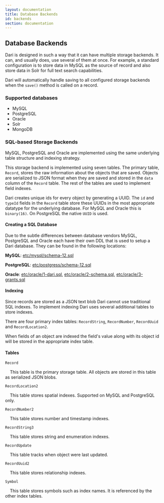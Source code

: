 ```yaml
---
layout: documentation
title: Database Backends
id: backends
section: documentation
---
```


## Database Backends

Dari is designed in such a way that it can have multiple storage
backends. It can, and usually does, use several of them at once. For
example, a standard configuration is to store data in MySQL as the
source of record and also store data in Solr for full text search
capabilities.

Dari will automatically handle saving to all configured storage backends
when the `save()` method is called on a record.

### Supported databases

* MySQL
* PostgreSQL
* Oracle
* Solr
* MongoDB

### SQL-based Storage Backends

MySQL, PostgreSQL and Oracle are implemented using the same underlying
table structure and indexing strategy.

This storage backend is implemented using seven tables. The primary table,
`Record`, stores the raw information about the objects that are saved. Objects
are serialized to JSON format when they are saved and stored in the `data`
column of the `Record` table. The rest of the tables are used to implement
field indexes.

Dari creates unique ids for every object by generating a UUID. The `id` and
`typeId` fields in the `Record` table store these UUIDs in the most appropriate
datatype for the underlying database. For MySQL and Oracle this is `binary(16)`. On
PostgreSQL the native `UUID` is used.

#### Creating a SQL Database

Due to the subtle differences between database vendors MySQL, PostgreSQL and
Oracle each have their own DDL that is used to setup a Dari database. They can
be found in the following locations:

**MySQL**:
[etc/mysql/schema-12.sql](https://github.com/perfectsense/dari/blob/master/etc/mysql/schema-12.sql)

**PostgreSQL**:
[etc/postgress/schema-12.sql](https://github.com/perfectsense/dari/blob/master/etc/postgres/schema-12.sql)

**Oracle**:
[etc/oracle/1-dari.sql](https://github.com/perfectsense/dari/blob/master/etc/oracle/1-dari.sql),
[etc/oracle/2-schema.sql](https://github.com/perfectsense/dari/blob/master/etc/oracle/2-schema.sql),
[etc/oracle/3-grants.sql](https://github.com/perfectsense/dari/blob/master/etc/oracle/3-grants.sql)

#### Indexing

Since records are stored as a JSON text blob Dari cannot use traditional SQL
indexes. To implement indexing Dari uses several additional tables to store
indexes.

There are four primary index tables: `RecordString`, `RecordNumber`,
`RecordUuid` and `RecordLocation2`.

When fields of an object are indexed the field's value along with its object id 
will be stored in the appropriate index table.

#### Tables

`Record`

&nbsp;&nbsp;&nbsp;&nbsp;This table is the primary storage table. All objects
are stored in this table as serialized JSON blobs.

`RecordLocation2`

&nbsp;&nbsp;&nbsp;&nbsp;This table stores spatial indexes.
Supported on MySQL and PostgreSQL only.

`RecordNumber2`

&nbsp;&nbsp;&nbsp;&nbsp;This table stores number and timestamp indexes.

`RecordString3`

&nbsp;&nbsp;&nbsp;&nbsp;This table stores string and enumeration
indexes.

`RecordUpdate`

&nbsp;&nbsp;&nbsp;&nbsp;This table tracks when object were last updated.

`RecordUuid2`

&nbsp;&nbsp;&nbsp;&nbsp;This table stores relationship indexes.

`Symbol`

&nbsp;&nbsp;&nbsp;&nbsp;This table stores symbols such as index names.
It is referenced by the other index tables.
